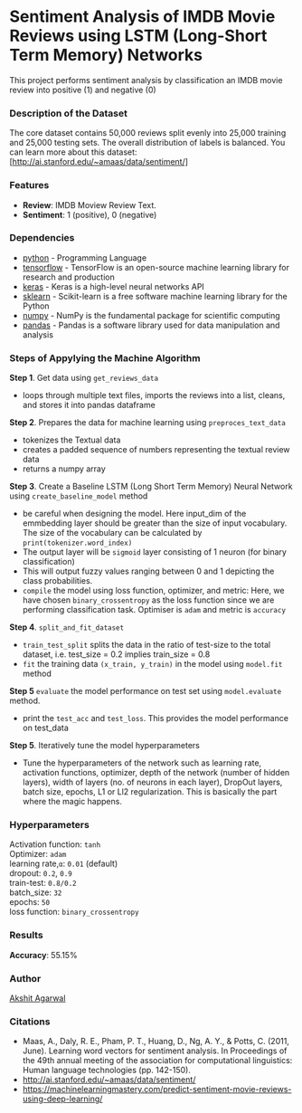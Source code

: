 # Sentiment Analysis of IMDB Movie Reviews using LSTM (Long-Short Term Memory) Networks
This project performs sentiment analysis by classification an IMDB movie review into positive (1) and negative (0)

### Description of the Dataset
The core dataset contains 50,000 reviews split evenly into 25,000 training and 25,000 testing sets. 
The overall distribution of labels is balanced. You can learn more about this dataset:   
[http://ai.stanford.edu/~amaas/data/sentiment/]

### Features
- **Review**: IMDB Moview Review Text.
- **Sentiment**: 1 (positive), 0 (negative)

### Dependencies
* [python](https://www.python.org/) - Programming Language
* [tensorflow](https://www.tensorflow.org/) - TensorFlow is an open-source machine learning library for research and production
* [keras](https://keras.io/) - Keras is a high-level neural networks API
* [sklearn](http://scikit-learn.org/stable/documentation.html) - Scikit-learn is a free software machine learning library for the Python 
* [numpy](http://www.numpy.org/) - NumPy is the fundamental package for scientific computing
* [pandas](https://pandas.pydata.org/) - Pandas is a software library used for data manipulation and analysis


### Steps of Appylying the Machine Algorithm
**Step 1**. Get data using `get_reviews_data` <br/>
 - loops through multiple text files, imports the reviews into a list, cleans, and stores it into pandas dataframe

**Step 2**. Prepares the data for machine learning using `preproces_text_data` <br/>
 - tokenizes the Textual data
 - creates a padded sequence of numbers representing the textual review data
 - returns a numpy array

**Step 3**. Create a Baseline LSTM (Long Short Term Memory) Neural Network using `create_baseline_model` method <br/>
 - be careful when designing the model. Here input_dim of the emmbedding layer should be greater than the size of input vocabulary.
    The size of the vocabulary can be calculated by `print(tokenizer.word_index)`
 - The output layer will be `sigmoid` layer consisting of 1 neuron (for binary classification) 
 - This will output fuzzy values ranging between 0 and 1 depicting the class probabilities.
 - `compile` the model using loss function, optimizer, and metric: Here, we have chosen `binary_crossentropy` as the loss function since we are performing classification task. Optimiser is `adam` and metric is `accuracy`
 
**Step 4**. `split_and_fit_dataset` <br/>
 - `train_test_split` splits the data in the ratio of test-size to the total dataset, i.e. test_size = 0.2 implies train_size = 0.8 
 - `fit` the training data `(x_train, y_train)` in the model using `model.fit` method 
 
**Step 5** `evaluate` the model performance on test set using `model.evaluate` method.
 - print the `test_acc` and `test_loss`. This provides the model performance on test_data
 
**Step 5**. Iteratively tune the model hyperparameters <br/>
 - Tune the hyperparameters of the network such as learning rate, activation functions, optimizer, depth of the network (number of hidden layers), width of layers (no. of neurons in each layer), DropOut layers, batch size, epochs, L1 or Ll2 regularization. This is basically the part where the magic happens.

### Hyperparameters
Activation function: `tanh`  
Optimizer: `adam`   
learning rate,`α`: `0.01` (default)  
dropout: `0.2`, `0.9`  
train-test: `0.8/0.2`  
batch_size: `32`  
epochs: `50`  
loss function: `binary_crossentropy`

### Results
**Accuracy**: 55.15%  

### Author
[Akshit Agarwal](https://github.com/123)

### Citations
 - Maas, A., Daly, R. E., Pham, P. T., Huang, D., Ng, A. Y., & Potts, C. (2011, June). Learning word vectors for sentiment analysis. In Proceedings of the 49th annual meeting of the association for computational linguistics: Human language technologies (pp. 142-150).
 - http://ai.stanford.edu/~amaas/data/sentiment/
 - https://machinelearningmastery.com/predict-sentiment-movie-reviews-using-deep-learning/
